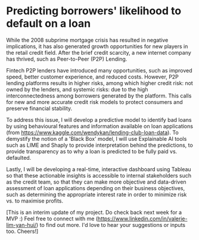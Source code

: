 Predicting borrowers' likelihood to default on a loan
==================================================

While the 2008 subprime mortgage crisis has resulted in negative implications, it has also generated growth opportunities for new players in the retail credit field. After the brief credit scarcity, a new internet company has thrived, such as Peer-to-Peer (P2P) Lending. 

Fintech P2P lenders have introduced many opportunities, such as improved speed, better customer experience, and reduced costs. However, P2P lending platforms results in higher risks, among which higher credit risk: not owned by the lenders, and systemic risks: due to the high interconnectedness among borrowers generated by the platform. This calls for new and more accurate credit risk models to protect consumers and preserve financial stability. 

To address this issue, I will develop a predictive model to identify bad loans by using behavioural features and information available on loan applications (from https://www.kaggle.com/wendykan/lending-club-loan-data). To demystify the notion of a 'Black Box' model, I will use Explainable AI tools such as LIME and Shaply to provide interpretation behind the predictions, to provide transparency as to why a loan is predicted to be fully paid vs. defaulted. 

Lastly, I will be developing a real-time, interactive dashboard using Tableau so that these actionable insights is accessible to internal stakeholders such as the credit team, so that they can make more objective and data-driven assessment of loan applications depending on their business objectives, such as determining the appropriate interest rate in order to minimize risk vs. to maximise profits. 

[This is an interim update of my project. Do check back next week for a MVP :) Feel free to connect with me (https://www.linkedin.com/in/valerie-lim-yan-hui/) to find out more. I'd love to hear your suggestions or inputs too. Cheers!]
